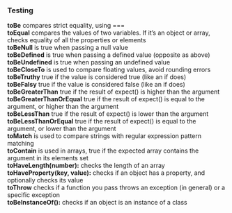 ### Testing 

**toBe** compares strict equality, using === <br />
**toEqual** compares the values of two variables. If it’s an object or array, checks equality of all the properties or elements<br />
**toBeNull** is true when passing a null value<br />
**toBeDefined** is true when passing a defined value (opposite as above)<br />
**toBeUndefined** is true when passing an undefined value<br />
**toBeCloseTo** is used to compare floating values, avoid rounding errors<br />
**toBeTruthy** true if the value is considered true (like an if does)<br />
**toBeFalsy** true if the value is considered false (like an if does)<br />
**toBeGreaterThan** true if the result of expect() is higher than the argument<br />
**toBeGreaterThanOrEqual** true if the result of expect() is equal to the argument, or higher than the argument<br />
**toBeLessThan** true if the result of expect() is lower than the argument<br />
**toBeLessThanOrEqual** true if the result of expect() is equal to the argument, or lower than the argument<br />
**toMatch** is used to compare strings with regular expression pattern matching<br />
**toContain** is used in arrays, true if the expected array contains the argument in its elements set<br />
**toHaveLength(number):** checks the length of an array<br />
**toHaveProperty(key, value):** checks if an object has a property, and optionally checks its value<br />
**toThrow** checks if a function you pass throws an exception (in general) or a specific exception<br />
**toBeInstanceOf():** checks if an object is an instance of a class<br />
